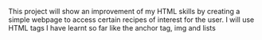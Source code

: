 This project will show an improvement of my HTML skills by creating a simple webpage to access certain recipes of interest for the user. I will use HTML tags I have learnt so far like the anchor tag, img and lists

